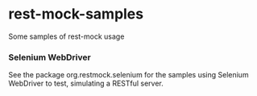 rest-mock-samples
=================

Some samples of rest-mock usage

### Selenium WebDriver

See the package org.restmock.selenium for the samples using Selenium WebDriver to test, simulating a RESTful server.